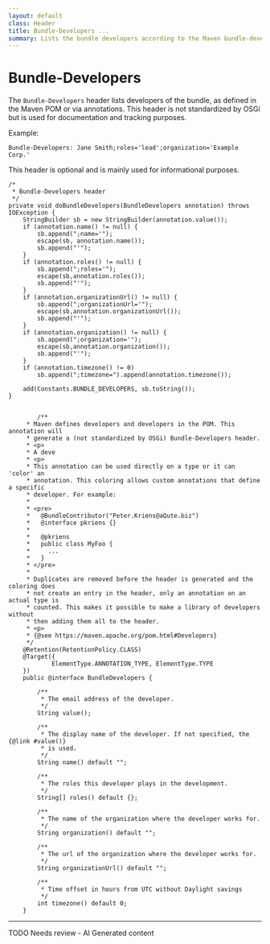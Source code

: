 ```yaml
---
layout: default
class: Header
title: Bundle-Developers ... 
summary: Lists the bundle developers according to the Maven bundle-developers pom entry
---
```


# Bundle-Developers

The `Bundle-Developers` header lists developers of the bundle, as defined in the Maven POM or via annotations. This header is not standardized by OSGi but is used for documentation and tracking purposes.

Example:

```
Bundle-Developers: Jane Smith;roles='lead';organization='Example Corp.'
```

This header is optional and is mainly used for informational purposes.
	
	/*
	 * Bundle-Developers header
	 */
	private void doBundleDevelopers(BundleDevelopers annotation) throws IOException {
		StringBuilder sb = new StringBuilder(annotation.value());
		if (annotation.name() != null) {
			sb.append(";name='");
			escape(sb, annotation.name());
			sb.append("'");
		}
		if (annotation.roles() != null) {
			sb.append(";roles='");
			escape(sb,annotation.roles());
			sb.append("'");
		}
		if (annotation.organizationUrl() != null) {
			sb.append(";organizationUrl='");
			escape(sb,annotation.organizationUrl());
			sb.append("'");
		}
		if (annotation.organization() != null) {
			sb.append(";organization='");
			escape(sb,annotation.organization());
			sb.append("'");
		}
		if (annotation.timezone() != 0)
			sb.append(";timezone=").append(annotation.timezone());

		add(Constants.BUNDLE_DEVELOPERS, sb.toString());
	}

	
			/**
		 * Maven defines developers and developers in the POM. This annotation will
		 * generate a (not standardized by OSGi) Bundle-Developers header.
		 * <p>
		 * A deve
		 * <p>
		 * This annotation can be used directly on a type or it can 'color' an
		 * annotation. This coloring allows custom annotations that define a specific
		 * developer. For example:
		 * 
		 * <pre>
		 *   @BundleContributor("Peter.Kriens@aQute.biz")
		 *   @interface pkriens {}
		 *   
		 *   @pkriens
		 *   public class MyFoo {
		 *     ...
		 *   }
		 * </pre>
		 * 
		 * Duplicates are removed before the header is generated and the coloring does
		 * not create an entry in the header, only an annotation on an actual type is
		 * counted. This makes it possible to make a library of developers without
		 * then adding them all to the header.
		 * <p>
		 * {@see https://maven.apache.org/pom.html#Developers}
		 */
		@Retention(RetentionPolicy.CLASS)
		@Target({
				ElementType.ANNOTATION_TYPE, ElementType.TYPE
		})
		public @interface BundleDevelopers {
		
			/**
			 * The email address of the developer.
			 */
			String value();
		
			/**
			 * The display name of the developer. If not specified, the {@link #value()}
			 * is used.
			 */
			String name() default "";
		
			/**
			 * The roles this developer plays in the development.
			 */
			String[] roles() default {};
		
			/**
			 * The name of the organization where the developer works for.
			 */
			String organization() default "";
		
			/**
			 * The url of the organization where the developer works for.
			 */
			String organizationUrl() default "";
		
			/**
			 * Time offset in hours from UTC without Daylight savings
			 */
			int timezone() default 0;
		}


<hr />
TODO Needs review - AI Generated content